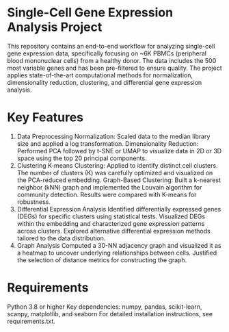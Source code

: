 # Single-Cell Gene Expression Analysis Project
This repository contains an end-to-end workflow for analyzing single-cell gene expression data, specifically focusing on ~6K PBMCs (peripheral blood mononuclear cells) from a healthy donor. The data includes the 500 most variable genes and has been pre-filtered to ensure quality. The project applies state-of-the-art computational methods for normalization, dimensionality reduction, clustering, and differential gene expression analysis.

# Key Features
1. Data Preprocessing
Normalization: Scaled data to the median library size and applied a log transformation.
Dimensionality Reduction: Performed PCA followed by t-SNE or UMAP to visualize data in 2D or 3D space using the top 20 principal components.
2. Clustering
K-means Clustering: Applied to identify distinct cell clusters. The number of clusters (K) was carefully optimized and visualized on the PCA-reduced embedding.
Graph-Based Clustering: Built a k-nearest neighbor (kNN) graph and implemented the Louvain algorithm for community detection. Results were compared with K-means for robustness.
3. Differential Expression Analysis
Identified differentially expressed genes (DEGs) for specific clusters using statistical tests.
Visualized DEGs within the embedding and characterized gene expression patterns across clusters.
Explored alternative differential expression methods tailored to the data distribution.
4. Graph Analysis
Computed a 30-NN adjacency graph and visualized it as a heatmap to uncover underlying relationships between cells.
Justified the selection of distance metrics for constructing the graph.
# Requirements
Python 3.8 or higher
Key dependencies: numpy, pandas, scikit-learn, scanpy, matplotlib, and seaborn
For detailed installation instructions, see requirements.txt.

